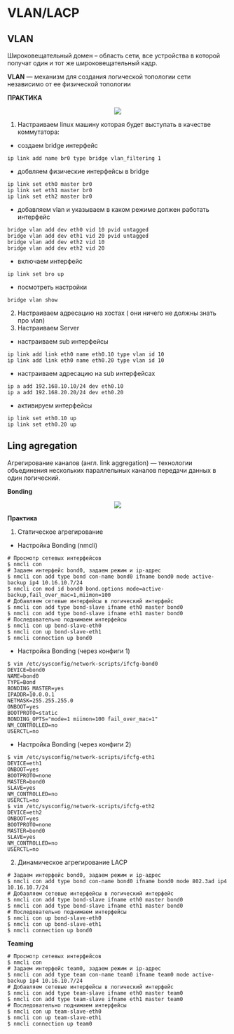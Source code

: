 # VLAN/LACP
## VLAN
Широковещательный домен – область сети, все устройства в которой получат один и тот же широковещательный кадр.    

**VLAN** — механизм для создания логической топологии сети независимо от ее физической топологии    

**ПРАКТИКА**    
<p align="center">
<image src="https://github.com/LLlMEJIb87/LINUX/blob/main/Сеть/picture/vlan_praktika.PNG">
</p>   

1. Настраиваем linux машину которая будет выступать в качестве коммутатора:
- создаем bridge интерфейс
```
ip link add name br0 type bridge vlan_filtering 1
```
- добвляем физические интерфейсы в bridge
```
ip link set eth0 master br0
ip link set eth1 master br0
ip link set eth2 master br0
```
- добавляем vlan и указываем в каком режиме должен работать интерфейс
```
bridge vlan add dev eth0 vid 10 pvid untagged
bridge vlan add dev eth1 vid 20 pvid untagged
bridge vlan add dev eth2 vid 10
bridge vlan add dev eth2 vid 20
```
- включаем интерфейс
```
ip link set bro up
```
- посмотреть настройки
```
bridge vlan show
```
2. Настраиваем адресацию на хостах ( они ничего не должны знать про vlan)
3. Настраиваем Server
- настраиваем sub интерфейсы
```
ip link add link eth0 name eth0.10 type vlan id 10
ip link add link eth0 name eth0.20 type vlan id 10
```
- настраиваем адресацию на sub интерфейсах
```
ip a add 192.168.10.10/24 dev eth0.10
ip a add 192.168.20.20/24 dev eth0.20
```
- активируем интерфейсы
```
ip link set eth0.10 up
ip link set eth0.20 up
```

## Ling agregation 
Агрегирование каналов (англ. link aggregation) — технологии объединения нескольких параллелыных каналов передачи данных в один логический.

**Bonding**

<p align="center">
<image src="https://github.com/LLlMEJIb87/LINUX/blob/main/Сеть/picture/bonding.PNG">
</p>   

**Практика**    

1. Статическое агрегирование
- Настройка Bonding (nmcli)

```
# Просмотр сетевых интерфейсов
$ nmcli con
# Задаем интерфейс bond0, задаем режим и ip-адрес
$ nmcli con add type bond con-name bond0 ifname bond0 mode active-backup ip4 10.16.10.7/24
$ nmcli con mod id bond0 bond.options mode=active-backup,fail_over_mac=1,miimon=100
# Добавляем сетевые интерфейсы в логический интерфейс
$ nmcli con add type bond-slave ifname eth0 master bond0
$ nmcli con add type bond-slave ifname eth1 master bond0
# Последовательно поднимаем интерфейсы
$ nmcli con up bond-slave-eth0
$ nmcli con up bond-slave-eth1
$ nmcli connection up bond0
```
- Настройка Bonding (через конфиги 1)
```
$ vim /etc/sysconfig/network-scripts/ifcfg-bond0
DEVICE=bond0
NAME=bond0
TYPE=Bond
BONDING_MASTER=yes
IPADDR=10.0.0.1
NETMASK=255.255.255.0
ONBOOT=yes
BOOTPROTO=static
BONDING_OPTS="mode=1 miimon=100 fail_over_mac=1"
NM_CONTROLLED=no
USERCTL=no
```
- Настройка Bonding (через конфиги 2)
```
$ vim /etc/sysconfig/network-scripts/ifcfg-eth1
DEVICE=eth1
ONBOOT=yes
BOOTPROTO=none
MASTER=bond0
SLAVE=yes
NM_CONTROLLED=no
USERCTL=no
$ vim /etc/sysconfig/network-scripts/ifcfg-eth2
DEVICE=eth2
ONBOOT=yes
BOOTPROTO=none
MASTER=bond0
SLAVE=yes
NM_CONTROLLED=no
USERCTL=no
```
2. Динамическое агрегирование LACP
```
# Задаем интерфейс bond0, задаем режим и ip-адрес
$ nmcli con add type bond con-name bond0 ifname bond0 mode 802.3ad ip4 10.16.10.7/24
# Добавляем сетевые интерфейсы в логический интерфейс
$ nmcli con add type bond-slave ifname eth0 master bond0
$ nmcli con add type bond-slave ifname eth1 master bond0
# Последовательно поднимаем интерфейсы
$ nmcli con up bond-slave-eth0
$ nmcli con up bond-slave-eth1
$ nmcli connection up bond0
```

**Teaming**    
```
# Просмотр сетевых интерфейсов
$ nmcli con
# Задаем интерфейс team0, задаем режим и ip-адрес
$ nmcli con add type team con-name team0 ifname team0 mode active-backup ip4 10.16.10.7/24
# Добавляем сетевые интерфейсы в логический интерфейс
$ nmcli con add type team-slave ifname eth0 master team0
$ nmcli con add type team-slave ifname eth1 master team0
# Последовательно поднимаем интерфейсы
$ nmcli con up team-slave-eth0
$ nmcli con up team-slave-eth1
$ nmcli connection up team0
```
